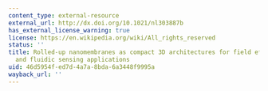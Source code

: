 ```yaml
---
content_type: external-resource
external_url: http://dx.doi.org/10.1021/nl303887b
has_external_license_warning: true
license: https://en.wikipedia.org/wiki/All_rights_reserved
status: ''
title: Rolled-up nanomembranes as compact 3D architectures for field effect transistors
  and fluidic sensing applications
uid: 46d5954f-ed7d-4a7a-8bda-6a3448f9995a
wayback_url: ''
---
```

